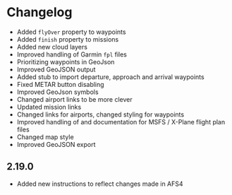 # Changelog

- Added `flyOver` property to waypoints
- Added `finish` property to missions
- Added new cloud layers
- Improved handling of Garmin `fpl` files
- Prioritizing waypoints in GeoJson
- Improved GeoJSON output
- Added stub to import departure, approach and arrival waypoints
- Fixed METAR button disabling
- Improved GeoJson symbols
- Changed airport links to be more clever
- Updated mission links
- Changed links for airports, changed styling for waypoints
- Improved handling of and documentation for MSFS / X-Plane flight plan files
- Changed map style
- Improved GeoJSON export

## 2.19.0

- Added new instructions to reflect changes made in AFS4
